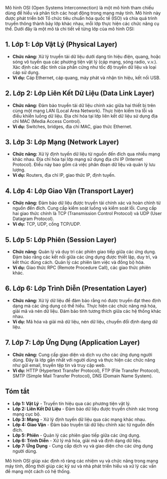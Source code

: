 Mô hình OSI (Open Systems Interconnection) là một mô hình tham chiếu dùng để hiểu và phân tích các hoạt động trong mạng máy tính. Mô hình này được phát triển bởi Tổ chức tiêu chuẩn hóa quốc tế (ISO) và chia quá trình truyền thông thành bảy lớp khác nhau, mỗi lớp thực hiện các chức năng cụ thể. Dưới đây là một mô tả chi tiết về từng lớp của mô hình OSI:

## 1. **Lớp 1: Lớp Vật Lý (Physical Layer)**

- **Chức năng:** Xử lý truyền tải dữ liệu dưới dạng tín hiệu điện, quang, hoặc sóng vô tuyến qua các phương tiện vật lý (cáp mạng, sóng radio, v.v.). Xác định các đặc tính của phần cứng như tốc độ truyền dữ liệu và loại cáp sử dụng.
- **Ví dụ:** Cáp Ethernet, cáp quang, máy phát và nhận tín hiệu, kết nối USB.

## 2. **Lớp 2: Lớp Liên Kết Dữ Liệu (Data Link Layer)**

- **Chức năng:** Đảm bảo truyền tải dữ liệu chính xác giữa hai thiết bị trên cùng một mạng LAN (Local Area Network). Thực hiện kiểm tra lỗi và điều khiển luồng dữ liệu. Địa chỉ hóa tại lớp liên kết dữ liệu sử dụng địa chỉ MAC (Media Access Control).
- **Ví dụ:** Switches, bridges, địa chỉ MAC, giao thức Ethernet.

## 3. **Lớp 3: Lớp Mạng (Network Layer)**

- **Chức năng:** Xử lý định tuyến dữ liệu từ nguồn đến đích qua nhiều mạng khác nhau. Địa chỉ hóa tại lớp mạng sử dụng địa chỉ IP (Internet Protocol). Điều này bao gồm cả việc phân đoạn dữ liệu và quản lý lưu lượng.
- **Ví dụ:** Routers, địa chỉ IP, giao thức IP, định tuyến.

## 4. **Lớp 4: Lớp Giao Vận (Transport Layer)**

- **Chức năng:** Đảm bảo dữ liệu được truyền tải chính xác và hoàn chỉnh từ nguồn đến đích. Cung cấp kiểm soát luồng và kiểm soát lỗi. Cung cấp hai giao thức chính là TCP (Transmission Control Protocol) và UDP (User Datagram Protocol).
- **Ví dụ:** TCP, UDP, cổng TCP/UDP.

## 5. **Lớp 5: Lớp Phiên (Session Layer)**

- **Chức năng:** Quản lý và duy trì các phiên giao tiếp giữa các ứng dụng. Đảm bảo rằng các kết nối giữa các ứng dụng được thiết lập, duy trì, và kết thúc đúng cách. Quản lý các phiên làm việc và đồng bộ hóa.
- **Ví dụ:** Giao thức RPC (Remote Procedure Call), các giao thức phiên khác.

## 6. **Lớp 6: Lớp Trình Diễn (Presentation Layer)**

- **Chức năng:** Xử lý dữ liệu để đảm bảo rằng nó được truyền đạt theo định dạng mà các ứng dụng có thể hiểu. Thực hiện các chức năng mã hóa, giải mã và nén dữ liệu. Đảm bảo tính tương thích giữa các hệ thống khác nhau.
- **Ví dụ:** Mã hóa và giải mã dữ liệu, nén dữ liệu, chuyển đổi định dạng dữ liệu.

## 7. **Lớp 7: Lớp Ứng Dụng (Application Layer)**

- **Chức năng:** Cung cấp giao diện và dịch vụ cho các ứng dụng người dùng. Đây là lớp gần nhất với người dùng và thực hiện các chức năng như gửi email, truyền tệp tin và truy cập web.
- **Ví dụ:** HTTP (Hypertext Transfer Protocol), FTP (File Transfer Protocol), SMTP (Simple Mail Transfer Protocol), DNS (Domain Name System).

## **Tóm tắt**

- **Lớp 1: Vật Lý** - Truyền tín hiệu qua các phương tiện vật lý.
- **Lớp 2: Liên Kết Dữ Liệu** - Đảm bảo dữ liệu được truyền chính xác trong mạng cục bộ.
- **Lớp 3: Mạng** - Xử lý định tuyến dữ liệu qua các mạng khác nhau.
- **Lớp 4: Giao Vận** - Đảm bảo truyền tải dữ liệu chính xác từ nguồn đến đích.
- **Lớp 5: Phiên** - Quản lý các phiên giao tiếp giữa các ứng dụng.
- **Lớp 6: Trình Diễn** - Xử lý mã hóa, giải mã và định dạng dữ liệu.
- **Lớp 7: Ứng Dụng** - Cung cấp dịch vụ và giao diện cho các ứng dụng người dùng.

Mô hình OSI giúp xác định rõ ràng các nhiệm vụ và chức năng trong mạng máy tính, đồng thời giúp các kỹ sư và nhà phát triển hiểu và xử lý các vấn đề mạng một cách có hệ thống.

